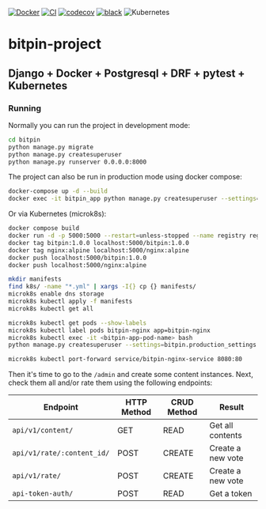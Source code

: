 [![Docker](https://badgen.net/badge/icon/docker?icon=docker&label)](https://https://docker.com/)
[![CI](https://github.com/agn-7/bitpin-project/workflows/build/badge.svg)](https://github.com/agn-7/bitpin-project/actions/workflows/github-actions.yml)
[![codecov](https://codecov.io/gh/agn-7/bitpin-project/branch/main/graph/badge.svg?style=flat-square)](https://codecov.io/gh/agn-7/bitpin-project)
[![black](https://img.shields.io/badge/code%20style-black-000000.svg)](https://github.com/ambv/black)
![Kubernetes](https://img.shields.io/badge/kubernetes-%23326ce5.svg?style=for-the-badge&logo=kubernetes&logoColor=white)

# bitpin-project

## Django + Docker + Postgresql + DRF + pytest + Kubernetes

### Running

Normally you can run the project in development mode:

```bash
cd bitpin
python manage.py migrate
python manage.py createsuperuser
python manage.py runserver 0.0.0.0:8000
```

The project can also be run in production mode using docker compose:

```bash
docker-compose up -d --build
docker exec -it bitpin_app python manage.py createsuperuser --settings=bitpin.production_settings
```

Or via Kubernetes (microk8s):

```bash
docker compose build
docker run -d -p 5000:5000 --restart=unless-stopped --name registry registry:2
docker tag bitpin:1.0.0 localhost:5000/bitpin:1.0.0
docker tag nginx:alpine localhost:5000/nginx:alpine
docker push localhost:5000/bitpin:1.0.0
docker push localhost:5000/nginx:alpine

mkdir manifests
find k8s/ -name "*.yml" | xargs -I{} cp {} manifests/
microk8s enable dns storage
microk8s kubectl apply -f manifests
microk8s kubectl get all

microk8s kubectl get pods --show-labels
microk8s kubectl label pods bitpin-nginx app=bitpin-nginx
microk8s kubectl exec -it <bitpin-app-pod-name> bash
python manage.py createsuperuser --settings=bitpin.production_settings

microk8s kubectl port-forward service/bitpin-nginx-service 8080:80
```


Then it's time to go to the `/admin` and create some content instances. Next, check them all and/or rate them using the following endpoints:

Endpoint |HTTP Method | CRUD Method | Result
-- | -- |-- |--
`api/v1/content/` | GET | READ | Get all contents
`api/v1/rate/:content_id/` | POST | CREATE | Create a new vote
`api/v1/rate/`| POST | CREATE | Create a new vote
`api-token-auth/` | POST | READ | Get a token
